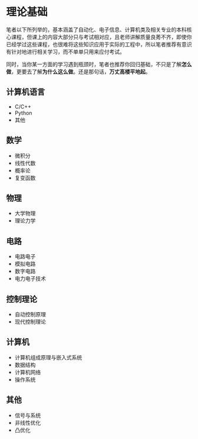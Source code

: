 # 理论基础
笔者以下所列举的，基本涵盖了自动化、电子信息、计算机类及相关专业的本科核心课程，但课上的内容大部分只与考试相对应，且老师讲解质量良莠不齐，即使你已经学过这些课程，也很难将这些知识应用于实际的工程中，所以笔者推荐有意识有针对地进行相关学习，而不单单只用来应付考试。

同时，当你某一方面的学习遇到瓶颈时，笔者也推荐你回归基础，不只是了解**怎么做**，更要去了解**为什么这么做**。还是那句话，**万丈高楼平地起**。

## 计算机语言

- C/C++
- Python
- 其他

## 数学

- 微积分
- 线性代数
- 概率论
- 复变函数

## 物理

- 大学物理
- 理论力学

## 电路

- 电路电子
- 模拟电路
- 数字电路
- 电力电子技术

## 控制理论

- 自动控制原理
- 现代控制理论

## 计算机

- 计算机组成原理与嵌入式系统
- 数据结构
- 计算机网络
- 操作系统

## 其他

- 信号与系统
- 非线性优化
- 凸优化